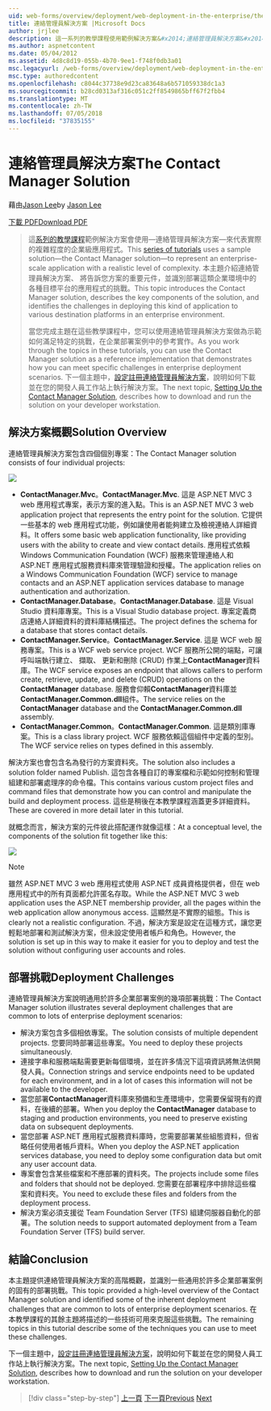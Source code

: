 ```yaml
---
uid: web-forms/overview/deployment/web-deployment-in-the-enterprise/the-contact-manager-solution
title: 連絡管理員解決方案 |Microsoft Docs
author: jrjlee
description: 這一系列的教學課程使用範例解決方案&#x2014;連絡管理員解決方案&#x2014;來代表實際的層級的企業級應用程式...
ms.author: aspnetcontent
ms.date: 05/04/2012
ms.assetid: 4d8c8d19-055b-4b70-9ee1-f748f0db3a01
msc.legacyurl: /web-forms/overview/deployment/web-deployment-in-the-enterprise/the-contact-manager-solution
msc.type: authoredcontent
ms.openlocfilehash: c8044c37738e9d23ca83648a6b571059338dc1a3
ms.sourcegitcommit: b28cd0313af316c051c2ff8549865bff67f2fbb4
ms.translationtype: MT
ms.contentlocale: zh-TW
ms.lasthandoff: 07/05/2018
ms.locfileid: "37835155"
---
```

<a name="the-contact-manager-solution"></a><span data-ttu-id="82ab7-103">連絡管理員解決方案</span><span class="sxs-lookup"><span data-stu-id="82ab7-103">The Contact Manager Solution</span></span>
====================
<span data-ttu-id="82ab7-104">藉由[Jason Lee](https://github.com/jrjlee)</span><span class="sxs-lookup"><span data-stu-id="82ab7-104">by [Jason Lee](https://github.com/jrjlee)</span></span>

[<span data-ttu-id="82ab7-105">下載 PDF</span><span class="sxs-lookup"><span data-stu-id="82ab7-105">Download PDF</span></span>](https://msdnshared.blob.core.windows.net/media/MSDNBlogsFS/prod.evol.blogs.msdn.com/CommunityServer.Blogs.Components.WeblogFiles/00/00/00/63/56/8130.DeployingWebAppsInEnterpriseScenarios.pdf)

> <span data-ttu-id="82ab7-106">這[系列的教學課程](web-deployment-in-the-enterprise.md)範例解決方案會使用&#x2014;連絡管理員解決方案&#x2014;來代表實際的複雜程度的企業級應用程式。</span><span class="sxs-lookup"><span data-stu-id="82ab7-106">This [series of tutorials](web-deployment-in-the-enterprise.md) uses a sample solution&#x2014;the Contact Manager solution&#x2014;to represent an enterprise-scale application with a realistic level of complexity.</span></span> <span data-ttu-id="82ab7-107">本主題介紹連絡管理員解決方案、 將告訴您方案的重要元件，並識別部署這類企業環境中的各種目標平台的應用程式的挑戰。</span><span class="sxs-lookup"><span data-stu-id="82ab7-107">This topic introduces the Contact Manager solution, describes the key components of the solution, and identifies the challenges in deploying this kind of application to various destination platforms in an enterprise environment.</span></span>
> 
> <span data-ttu-id="82ab7-108">當您完成主題在這些教學課程中，您可以使用連絡管理員解決方案做為示範如何滿足特定的挑戰，在企業部署案例中的參考實作。</span><span class="sxs-lookup"><span data-stu-id="82ab7-108">As you work through the topics in these tutorials, you can use the Contact Manager solution as a reference implementation that demonstrates how you can meet specific challenges in enterprise deployment scenarios.</span></span> <span data-ttu-id="82ab7-109">下一個主題中，[設定註冊連絡管理員解決方案](setting-up-the-contact-manager-solution.md)，說明如何下載並在您的開發人員工作站上執行解決方案。</span><span class="sxs-lookup"><span data-stu-id="82ab7-109">The next topic, [Setting Up the Contact Manager Solution](setting-up-the-contact-manager-solution.md), describes how to download and run the solution on your developer workstation.</span></span>


## <a name="solution-overview"></a><span data-ttu-id="82ab7-110">解決方案概觀</span><span class="sxs-lookup"><span data-stu-id="82ab7-110">Solution Overview</span></span>

<span data-ttu-id="82ab7-111">連絡管理員解決方案包含四個個別專案：</span><span class="sxs-lookup"><span data-stu-id="82ab7-111">The Contact Manager solution consists of four individual projects:</span></span>

![](the-contact-manager-solution/_static/image1.png)

- <span data-ttu-id="82ab7-112">**ContactManager.Mvc**。</span><span class="sxs-lookup"><span data-stu-id="82ab7-112">**ContactManager.Mvc**.</span></span> <span data-ttu-id="82ab7-113">這是 ASP.NET MVC 3 web 應用程式專案，表示方案的進入點。</span><span class="sxs-lookup"><span data-stu-id="82ab7-113">This is an ASP.NET MVC 3 web application project that represents the entry point for the solution.</span></span> <span data-ttu-id="82ab7-114">它提供一些基本的 web 應用程式功能，例如讓使用者能夠建立及檢視連絡人詳細資料。</span><span class="sxs-lookup"><span data-stu-id="82ab7-114">It offers some basic web application functionality, like providing users with the ability to create and view contact details.</span></span> <span data-ttu-id="82ab7-115">應用程式依賴 Windows Communication Foundation (WCF) 服務來管理連絡人和 ASP.NET 應用程式服務資料庫來管理驗證和授權。</span><span class="sxs-lookup"><span data-stu-id="82ab7-115">The application relies on a Windows Communication Foundation (WCF) service to manage contacts and an ASP.NET application services database to manage authentication and authorization.</span></span>
- <span data-ttu-id="82ab7-116">**ContactManager.Database**。</span><span class="sxs-lookup"><span data-stu-id="82ab7-116">**ContactManager.Database**.</span></span> <span data-ttu-id="82ab7-117">這是 Visual Studio 資料庫專案。</span><span class="sxs-lookup"><span data-stu-id="82ab7-117">This is a Visual Studio database project.</span></span> <span data-ttu-id="82ab7-118">專案定義商店連絡人詳細資料的資料庫結構描述。</span><span class="sxs-lookup"><span data-stu-id="82ab7-118">The project defines the schema for a database that stores contact details.</span></span>
- <span data-ttu-id="82ab7-119">**ContactManager.Service**。</span><span class="sxs-lookup"><span data-stu-id="82ab7-119">**ContactManager.Service**.</span></span> <span data-ttu-id="82ab7-120">這是 WCF web 服務專案。</span><span class="sxs-lookup"><span data-stu-id="82ab7-120">This is a WCF web service project.</span></span> <span data-ttu-id="82ab7-121">WCF 服務所公開的端點，可讓呼叫端執行建立、 擷取、 更新和刪除 (CRUD) 作業上**ContactManager**資料庫。</span><span class="sxs-lookup"><span data-stu-id="82ab7-121">The WCF service exposes an endpoint that allows callers to perform create, retrieve, update, and delete (CRUD) operations on the **ContactManager** database.</span></span> <span data-ttu-id="82ab7-122">服務會仰賴**ContactManager**資料庫並**ContactManager.Common.dll**組件。</span><span class="sxs-lookup"><span data-stu-id="82ab7-122">The service relies on the **ContactManager** database and the **ContactManager.Common.dll** assembly.</span></span>
- <span data-ttu-id="82ab7-123">**ContactManager.Common**。</span><span class="sxs-lookup"><span data-stu-id="82ab7-123">**ContactManager.Common**.</span></span> <span data-ttu-id="82ab7-124">這是類別庫專案。</span><span class="sxs-lookup"><span data-stu-id="82ab7-124">This is a class library project.</span></span> <span data-ttu-id="82ab7-125">WCF 服務依賴這個組件中定義的型別。</span><span class="sxs-lookup"><span data-stu-id="82ab7-125">The WCF service relies on types defined in this assembly.</span></span>

<span data-ttu-id="82ab7-126">解決方案也會包含名為發行的方案資料夾。</span><span class="sxs-lookup"><span data-stu-id="82ab7-126">The solution also includes a solution folder named Publish.</span></span> <span data-ttu-id="82ab7-127">這包含各種自訂的專案檔和示範如何控制和管理組建和部署處理序的命令檔。</span><span class="sxs-lookup"><span data-stu-id="82ab7-127">This contains various custom project files and command files that demonstrate how you can control and manipulate the build and deployment process.</span></span> <span data-ttu-id="82ab7-128">這些是稍後在本教學課程涵蓋更多詳細資料。</span><span class="sxs-lookup"><span data-stu-id="82ab7-128">These are covered in more detail later in this tutorial.</span></span>

<span data-ttu-id="82ab7-129">就概念而言，解決方案的元件彼此搭配運作就像這樣：</span><span class="sxs-lookup"><span data-stu-id="82ab7-129">At a conceptual level, the components of the solution fit together like this:</span></span>

![](the-contact-manager-solution/_static/image2.png)

> [!NOTE]
> <span data-ttu-id="82ab7-130">雖然 ASP.NET MVC 3 web 應用程式使用 ASP.NET 成員資格提供者，但在 web 應用程式中的所有頁面都允許匿名存取。</span><span class="sxs-lookup"><span data-stu-id="82ab7-130">While the ASP.NET MVC 3 web application uses the ASP.NET membership provider, all the pages within the web application allow anonymous access.</span></span> <span data-ttu-id="82ab7-131">這顯然是不實際的組態。</span><span class="sxs-lookup"><span data-stu-id="82ab7-131">This is clearly not a realistic configuration.</span></span> <span data-ttu-id="82ab7-132">不過，解決方案是設定在這種方式，讓您更輕鬆地部署和測試解決方案，但未設定使用者帳戶和角色。</span><span class="sxs-lookup"><span data-stu-id="82ab7-132">However, the solution is set up in this way to make it easier for you to deploy and test the solution without configuring user accounts and roles.</span></span>


## <a name="deployment-challenges"></a><span data-ttu-id="82ab7-133">部署挑戰</span><span class="sxs-lookup"><span data-stu-id="82ab7-133">Deployment Challenges</span></span>

<span data-ttu-id="82ab7-134">連絡管理員解決方案說明通用於許多企業部署案例的幾項部署挑戰：</span><span class="sxs-lookup"><span data-stu-id="82ab7-134">The Contact Manager solution illustrates several deployment challenges that are common to lots of enterprise deployment scenarios:</span></span>

- <span data-ttu-id="82ab7-135">解決方案包含多個相依專案。</span><span class="sxs-lookup"><span data-stu-id="82ab7-135">The solution consists of multiple dependent projects.</span></span> <span data-ttu-id="82ab7-136">您要同時部署這些專案。</span><span class="sxs-lookup"><span data-stu-id="82ab7-136">You need to deploy these projects simultaneously.</span></span>
- <span data-ttu-id="82ab7-137">連接字串和服務端點需要更新每個環境，並在許多情況下這項資訊將無法供開發人員。</span><span class="sxs-lookup"><span data-stu-id="82ab7-137">Connection strings and service endpoints need to be updated for each environment, and in a lot of cases this information will not be available to the developer.</span></span>
- <span data-ttu-id="82ab7-138">當您部署**ContactManager**資料庫來預備和生產環境中，您需要保留現有的資料，在後續的部署。</span><span class="sxs-lookup"><span data-stu-id="82ab7-138">When you deploy the **ContactManager** database to staging and production environments, you need to preserve existing data on subsequent deployments.</span></span>
- <span data-ttu-id="82ab7-139">當您部署 ASP.NET 應用程式服務資料庫時，您需要部署某些組態資料，但省略任何使用者帳戶資料。</span><span class="sxs-lookup"><span data-stu-id="82ab7-139">When you deploy the ASP.NET application services database, you need to deploy some configuration data but omit any user account data.</span></span>
- <span data-ttu-id="82ab7-140">專案會包含某些檔案和不應部署的資料夾。</span><span class="sxs-lookup"><span data-stu-id="82ab7-140">The projects include some files and folders that should not be deployed.</span></span> <span data-ttu-id="82ab7-141">您需要在部署程序中排除這些檔案和資料夾。</span><span class="sxs-lookup"><span data-stu-id="82ab7-141">You need to exclude these files and folders from the deployment process.</span></span>
- <span data-ttu-id="82ab7-142">解決方案必須支援從 Team Foundation Server (TFS) 組建伺服器自動化的部署。</span><span class="sxs-lookup"><span data-stu-id="82ab7-142">The solution needs to support automated deployment from a Team Foundation Server (TFS) build server.</span></span>

## <a name="conclusion"></a><span data-ttu-id="82ab7-143">結論</span><span class="sxs-lookup"><span data-stu-id="82ab7-143">Conclusion</span></span>

<span data-ttu-id="82ab7-144">本主題提供連絡管理員解決方案的高階概觀，並識別一些通用於許多企業部署案例的固有的部署挑戰。</span><span class="sxs-lookup"><span data-stu-id="82ab7-144">This topic provided a high-level overview of the Contact Manager solution and identified some of the inherent deployment challenges that are common to lots of enterprise deployment scenarios.</span></span> <span data-ttu-id="82ab7-145">在本教學課程的其餘主題將描述的一些技術可用來克服這些挑戰。</span><span class="sxs-lookup"><span data-stu-id="82ab7-145">The remaining topics in this tutorial describe some of the techniques you can use to meet these challenges.</span></span>

<span data-ttu-id="82ab7-146">下一個主題中，[設定註冊連絡管理員解決方案](setting-up-the-contact-manager-solution.md)，說明如何下載並在您的開發人員工作站上執行解決方案。</span><span class="sxs-lookup"><span data-stu-id="82ab7-146">The next topic, [Setting Up the Contact Manager Solution](setting-up-the-contact-manager-solution.md), describes how to download and run the solution on your developer workstation.</span></span>

> [!div class="step-by-step"]
> <span data-ttu-id="82ab7-147">[上一頁](web-deployment-in-the-enterprise.md)
> [下一頁](setting-up-the-contact-manager-solution.md)</span><span class="sxs-lookup"><span data-stu-id="82ab7-147">[Previous](web-deployment-in-the-enterprise.md)
[Next](setting-up-the-contact-manager-solution.md)</span></span>
